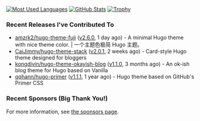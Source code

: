[![Most Used Languages](https://github-readme-stats.vercel.app/api/top-langs/?username=ress997&layout=compact)](https://github.com/anuraghazra/github-readme-stats)
[![GitHub Stats](https://github-readme-stats.vercel.app/api?username=ress997&show_icons=true)](https://github.com/anuraghazra/github-readme-stats)
[![Trophy](https://github-profile-trophy.vercel.app/?username=ress997)](https://github.com/ryo-ma/github-profile-trophy)

### Recent Releases I've Contributed To

- [amzrk2/hugo-theme-fuji](https://github.com/amzrk2/hugo-theme-fuji) ([v2.6.0](https://github.com/amzrk2/hugo-theme-fuji/releases/tag/v2.6.0), 1 day ago) - A minimal Hugo theme with nice theme color. | 一个主题色极简 Hugo 主题。
- [CaiJimmy/hugo-theme-stack](https://github.com/CaiJimmy/hugo-theme-stack) ([v2.0.1](https://github.com/CaiJimmy/hugo-theme-stack/releases/tag/v2.0.1), 2 weeks ago) - Card-style Hugo theme designed for bloggers
- [kongdivin/hugo-theme-okayish-blog](https://github.com/kongdivin/hugo-theme-okayish-blog) ([v1.1.0](https://github.com/kongdivin/hugo-theme-okayish-blog/releases/tag/v1.1.0), 3 months ago) - An ok-ish blog theme for Hugo based on Vanilla
- [qqhann/hugo-primer](https://github.com/qqhann/hugo-primer) ([v1.1.1](https://github.com/qqhann/hugo-primer/releases/tag/v1.1.1), 1 year ago) - Hugo theme based on GitHub&#39;s Primer CSS

### Recent Sponsors (Big Thank You!)


For more information, see [the sponsors page](https://github.com/sponsors/ress997/).
